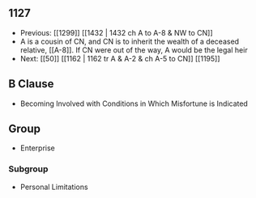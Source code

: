 ## 1127
- Previous: [[1299]] [[1432 | 1432 ch A to A-8 &amp; NW to CN]] 
- A is a cousin of CN, and CN is to inherit the wealth of a deceased relative, [[A-8]]. If CN were out of the way, A would be the legal heir
- Next: [[50]] [[1162 | 1162 tr A &amp; A-2 &amp; ch A-5 to CN]] [[1195]] 

## B Clause
- Becoming Involved with Conditions in Which Misfortune is Indicated

## Group
- Enterprise

### Subgroup
- Personal Limitations

